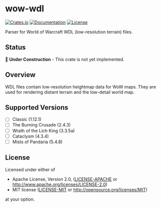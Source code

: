 # wow-wdl

[![Crates.io](https://img.shields.io/crates/v/wow-wdl.svg)](https://crates.io/crates/wow-wdl)
[![Documentation](https://docs.rs/wow-wdl/badge.svg)](https://docs.rs/wow-wdl)
[![License](https://img.shields.io/crates/l/wow-wdl.svg)](https://github.com/wowemulation-dev/warcraft-rs#license)

Parser for World of Warcraft WDL (low-resolution terrain) files.

## Status

🚧 **Under Construction** - This crate is not yet implemented.

## Overview

WDL files contain low-resolution heightmap data for WoW maps. They are used for
rendering distant terrain and the low-detail world map.

## Supported Versions

- [ ] Classic (1.12.1)
- [ ] The Burning Crusade (2.4.3)
- [ ] Wrath of the Lich King (3.3.5a)
- [ ] Cataclysm (4.3.4)
- [ ] Mists of Pandaria (5.4.8)

## License

Licensed under either of

- Apache License, Version 2.0, ([LICENSE-APACHE](../../LICENSE-APACHE) or <http://www.apache.org/licenses/LICENSE-2.0>)
- MIT license ([LICENSE-MIT](../../LICENSE-MIT) or <http://opensource.org/licenses/MIT>)

at your option.

